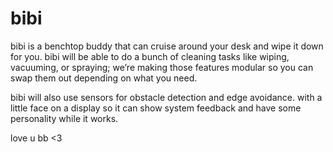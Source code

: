 # bibi

bibi is a benchtop buddy that can cruise around your desk and wipe it down for you. bibi will be able to do a bunch of cleaning tasks like wiping, vacuuming, or spraying; we’re making those features modular so you can swap them out depending on what you need.  

bibi will also use sensors for obstacle detection and edge avoidance. with a little face on a display so it can show system feedback and have some personality while it works.  

love u bb <3